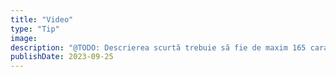 ```yaml
---
title: "Video"
type: "Tip"
image:
description: "@TODO: Descrierea scurtă trebuie să fie de maxim 165 caractere"
publishDate: 2023-09-25
---
```

